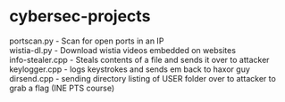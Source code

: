 # cybersec-projects

  portscan.py - Scan for open ports in an IP  
  wistia-dl.py - Download wistia videos embedded on websites  
  info-stealer.cpp - Steals contents of a file and sends it over to attacker  
  keylogger.cpp - logs keystrokes and sends em  back to haxor guy  
  dirsend.cpp - sending directory listing of USER folder over to attacker to grab a flag (INE PTS course)  
  
